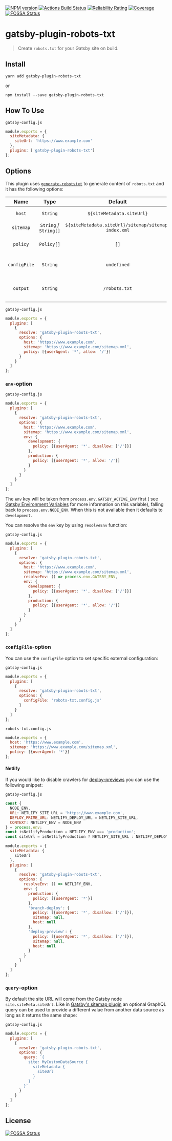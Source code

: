 [![NPM version](https://img.shields.io/npm/v/gatsby-plugin-robots-txt.svg)](https://www.npmjs.org/package/gatsby-plugin-robots-txt)
[![Actions Build Status](https://github.com/mdreizin/gatsby-plugin-robots-txt/actions/workflows/dev.yml/badge.svg)](https://github.com/mdreizin/gatsby-plugin-robots-txt/actions/workflows/dev.yml)
[![Reliability Rating](https://sonarcloud.io/api/project_badges/measure?project=gatsby-plugin-robots-txt&metric=reliability_rating)](https://sonarcloud.io/dashboard?id=gatsby-plugin-robots-txt)
[![Coverage](https://sonarcloud.io/api/project_badges/measure?project=gatsby-plugin-robots-txt&metric=coverage)](https://sonarcloud.io/dashboard?id=gatsby-plugin-robots-txt)
[![FOSSA Status](https://app.fossa.io/api/projects/git%2Bgithub.com%2Fmdreizin%2Fgatsby-plugin-robots-txt.svg?type=shield)](https://app.fossa.io/projects/git%2Bgithub.com%2Fmdreizin%2Fgatsby-plugin-robots-txt?ref=badge_shield)

# gatsby-plugin-robots-txt

> Create `robots.txt` for your Gatsby site on build.

## Install

`yarn add gatsby-plugin-robots-txt`

or

`npm install --save gatsby-plugin-robots-txt`

## How To Use

`gatsby-config.js`

```js
module.exports = {
  siteMetadata: {
    siteUrl: 'https://www.example.com'
  },
  plugins: ['gatsby-plugin-robots-txt']
};
```

## Options

This plugin uses [`generate-robotstxt`](https://github.com/itgalaxy/generate-robotstxt#usage) to generate content
of `robots.txt` and it has the following options:

|     Name     |    Type    |                Default                |                                  Description                                   |
| :----------: | :--------: | :-----------------------------------: | :----------------------------------------------------------------------------: |
|    `host`    |  `String`  |       `${siteMetadata.siteUrl}`       |                               Host of your site                                |
|  `sitemap`   |  `String` / `String[]`  | `${siteMetadata.siteUrl}/sitemap/sitemap-index.xml` |                             Path(s) to `sitemap.xml`                              |
|   `policy`   | `Policy[]` |                 `[]`                  | List of [`Policy`](https://github.com/itgalaxy/generate-robotstxt#usage) rules |
| `configFile` |  `String`  |              `undefined`              |                          Path to external config file                          |
|   `output`   |  `String`  |             `/robots.txt`             |                     Path where to create the `robots.txt`                      |

`gatsby-config.js`

```js
module.exports = {
  plugins: [
    {
      resolve: 'gatsby-plugin-robots-txt',
      options: {
        host: 'https://www.example.com',
        sitemap: 'https://www.example.com/sitemap.xml',
        policy: [{userAgent: '*', allow: '/'}]
      }
    }
  ]
};
```

### `env`-option

`gatsby-config.js`

```js
module.exports = {
  plugins: [
    {
      resolve: 'gatsby-plugin-robots-txt',
      options: {
        host: 'https://www.example.com',
        sitemap: 'https://www.example.com/sitemap.xml',
        env: {
          development: {
            policy: [{userAgent: '*', disallow: ['/']}]
          },
          production: {
            policy: [{userAgent: '*', allow: '/'}]
          }
        }
      }
    }
  ]
};
```

The `env` key will be taken from `process.env.GATSBY_ACTIVE_ENV` first (
see [Gatsby Environment Variables](https://www.gatsbyjs.org/docs/environment-variables/) for more information on this
variable), falling back to `process.env.NODE_ENV`. When this is not available then it defaults to `development`.

You can resolve the `env` key by using `resolveEnv` function:

`gatsby-config.js`

```js
module.exports = {
  plugins: [
    {
      resolve: 'gatsby-plugin-robots-txt',
      options: {
        host: 'https://www.example.com',
        sitemap: 'https://www.example.com/sitemap.xml',
        resolveEnv: () => process.env.GATSBY_ENV,
        env: {
          development: {
            policy: [{userAgent: '*', disallow: ['/']}]
          },
          production: {
            policy: [{userAgent: '*', allow: '/'}]
          }
        }
      }
    }
  ]
};
```

### `configFile`-option

You can use the `configFile` option to set specific external configuration:

`gatsby-config.js`

```js
module.exports = {
  plugins: [
    {
      resolve: 'gatsby-plugin-robots-txt',
      options: {
        configFile: 'robots-txt.config.js'
      }
    }
  ]
};
```

`robots-txt.config.js`

```js
module.exports = {
  host: 'https://www.example.com',
  sitemap: 'https://www.example.com/sitemap.xml',
  policy: [{userAgent: '*'}]
};
```

#### Netlify

If you would like to disable crawlers
for [deploy-previews](https://www.netlify.com/blog/2016/07/20/introducing-deploy-previews-in-netlify/) you can use the
following snippet:

`gatsby-config.js`

```js
const {
  NODE_ENV,
  URL: NETLIFY_SITE_URL = 'https://www.example.com',
  DEPLOY_PRIME_URL: NETLIFY_DEPLOY_URL = NETLIFY_SITE_URL,
  CONTEXT: NETLIFY_ENV = NODE_ENV
} = process.env;
const isNetlifyProduction = NETLIFY_ENV === 'production';
const siteUrl = isNetlifyProduction ? NETLIFY_SITE_URL : NETLIFY_DEPLOY_URL;

module.exports = {
  siteMetadata: {
    siteUrl
  },
  plugins: [
    {
      resolve: 'gatsby-plugin-robots-txt',
      options: {
        resolveEnv: () => NETLIFY_ENV,
        env: {
          production: {
            policy: [{userAgent: '*'}]
          },
          'branch-deploy': {
            policy: [{userAgent: '*', disallow: ['/']}],
            sitemap: null,
            host: null
          },
          'deploy-preview': {
            policy: [{userAgent: '*', disallow: ['/']}],
            sitemap: null,
            host: null
          }
        }
      }
    }
  ]
};
```

### `query`-option

By default the site URL will come from the Gatsby node `site.siteMeta.siteUrl`. Like
in [Gatsby's sitemap plugin](https://www.gatsbyjs.org/packages/gatsby-plugin-sitemap/) an optional GraphQL query can be
used to provide a different value from another data source as long as it returns the same shape:

`gatsby-config.js`

```js
module.exports = {
  plugins: [
    {
      resolve: 'gatsby-plugin-robots-txt',
      options: {
        query: `{
          site: MyCustomDataSource {
            siteMetadata {
              siteUrl
            }
          }
        }`
      }
    }
  ]
};
```

## License

[![FOSSA Status](https://app.fossa.io/api/projects/git%2Bgithub.com%2Fmdreizin%2Fgatsby-plugin-robots-txt.svg?type=large)](https://app.fossa.io/projects/git%2Bgithub.com%2Fmdreizin%2Fgatsby-plugin-robots-txt?ref=badge_large)
